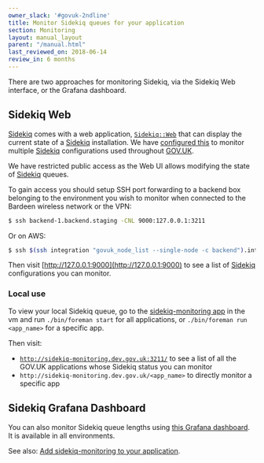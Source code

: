 ```yaml
---
owner_slack: '#govuk-2ndline'
title: Monitor Sidekiq queues for your application
section: Monitoring
layout: manual_layout
parent: "/manual.html"
last_reviewed_on: 2018-06-14
review_in: 6 months
---
```


There are two approaches for monitoring Sidekiq, via the Sidekiq Web
interface, or the Grafana dashboard.

## Sidekiq Web

[Sidekiq] comes with a web application,
[`Sidekiq::Web`](https://github.com/mperham/sidekiq/wiki/Monitoring)
that can display the current state of a [Sidekiq] installation. We
have [configured this](https://github.com/alphagov/sidekiq-monitoring)
to monitor multiple [Sidekiq] configurations used throughout [GOV.UK].

We have restricted public access as the Web UI allows modifying the
state of [Sidekiq] queues.

To gain access you should setup SSH port forwarding to a backend box
belonging to the environment you wish to monitor when connected to the
Bardeen wireless network or the VPN:

```bash
$ ssh backend-1.backend.staging -CNL 9000:127.0.0.1:3211
```

Or on AWS:

```bash
$ ssh $(ssh integration "govuk_node_list --single-node -c backend").integration -CNL 9000:127.0.0.1:3211
```

Then visit [http://127.0.0.1:9000](http://127.0.0.1:9000) to see a
list of [Sidekiq] configurations you can monitor.

### Local use

To view your local Sidekiq queue, go to the [sidekiq-monitoring
app](https://github.com/alphagov/sidekiq-monitoring) in the vm and run
`./bin/foreman start` for all applications, or `./bin/foreman
run <app_name>` for a specific app.

Then visit:

* [`http://sidekiq-monitoring.dev.gov.uk:3211/`](http://sidekiq-monitoring.dev.gov.uk:3211/)
to see a list of all the GOV.UK applications whose Sidekiq status you
can monitor
* `http://sidekiq-monitoring.dev.gov.uk/<app_name>` to directly
monitor a specific app

## Sidekiq Grafana Dashboard

You can also monitor Sidekiq queue lengths using [this Grafana
dashboard](https://grafana.publishing.service.gov.uk/dashboard/file/sidekiq.json). It
is available in all environments.

See also: [Add sidekiq-monitoring to your application](setting-up-new-sidekiq-monitoring-app.html).

[gov.uk]: https://www.gov.uk/
[sidekiq]: http://sidekiq.org/
